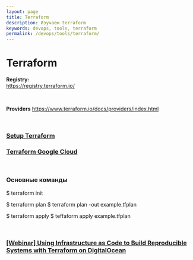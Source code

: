 ```yaml
---
layout: page
title: Terraform
description: Изучаем terraform
keywords: devops, tools, terraform
permalink: /devops/tools/terraform/
---
```


# Terraform

**Registry:**  
https://registry.terraform.io/

<br/>

**Providers**
https://www.terraform.io/docs/providers/index.html

<br/>

### [Setup Terraform](/devops/tools/terraform/install/)

### [Terraform Google Cloud](/devops/tools/terraform/google-cloud/)

<br/>

### Основные команды

$ terraform init

$ terraform plan
$ terraform plan -out example.tfplan

$ terraform apply
$ teffaform apply example.tfplan



<br/>

### [[Webinar] Using Infrastructure as Code to Build Reproducible Systems with Terraform on DigitalOcean](/devops/clouds/do/terraform/)
